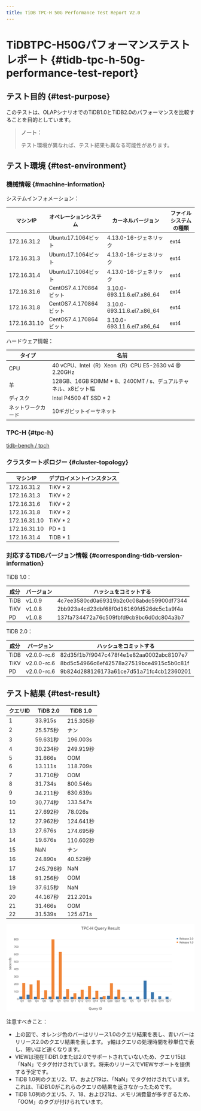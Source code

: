 ```yaml
---
title: TiDB TPC-H 50G Performance Test Report V2.0
---
```


# TiDBTPC-H50Gパフォーマンステストレポート {#tidb-tpc-h-50g-performance-test-report}

## テスト目的 {#test-purpose}

このテストは、OLAPシナリオでのTiDB1.0とTiDB2.0のパフォーマンスを比較することを目的としています。

> **ノート：**
>
> テスト環境が異なれば、テスト結果も異なる可能性があります。

## テスト環境 {#test-environment}

### 機械情報 {#machine-information}

システムインフォメーション：

| マシンIP        | オペレーションシステム         | カーネルバージョン                  | ファイルシステムの種類 |
| ------------ | ------------------- | -------------------------- | ----------- |
| 172.16.31.2  | Ubuntu17.1064ビット    | 4.13.0-16-ジェネリック           | ext4        |
| 172.16.31.3  | Ubuntu17.1064ビット    | 4.13.0-16-ジェネリック           | ext4        |
| 172.16.31.4  | Ubuntu17.1064ビット    | 4.13.0-16-ジェネリック           | ext4        |
| 172.16.31.6  | CentOS7.4.170864ビット | 3.10.0-693.11.6.el7.x86_64 | ext4        |
| 172.16.31.8  | CentOS7.4.170864ビット | 3.10.0-693.11.6.el7.x86_64 | ext4        |
| 172.16.31.10 | CentOS7.4.170864ビット | 3.10.0-693.11.6.el7.x86_64 | ext4        |

ハードウェア情報：

| タイプ       | 名前                                              |
| --------- | ----------------------------------------------- |
| CPU       | 40 vCPU、Intel（R）Xeon（R）CPU E5-2630 v4 @ 2.20GHz |
| 羊         | 128GB、16GB RDIMM * 8、2400MT / s、デュアルチャネル、x8ビット幅 |
| ディスク      | Intel P4500 4T SSD * 2                          |
| ネットワークカード | 10ギガビットイーサネット                                   |

### TPC-H {#tpc-h}

[tidb-bench / tpch](https://github.com/pingcap/tidb-bench/tree/master/tpch)

### クラスタートポロジー {#cluster-topology}

| マシンIP        | デプロイメントインスタンス |
| ------------ | ------------- |
| 172.16.31.2  | TiKV * 2      |
| 172.16.31.3  | TiKV * 2      |
| 172.16.31.6  | TiKV * 2      |
| 172.16.31.8  | TiKV * 2      |
| 172.16.31.10 | TiKV * 2      |
| 172.16.31.10 | PD * 1        |
| 172.16.31.4  | TiDB * 1      |

### 対応するTiDBバージョン情報 {#corresponding-tidb-version-information}

TiDB 1.0：

| 成分   | バージョン  | ハッシュをコミットする                              |
| ---- | ------ | ---------------------------------------- |
| TiDB | v1.0.9 | 4c7ee3580cd0a69319b2c0c08abdc59900df7344 |
| TiKV | v1.0.8 | 2bb923a4cd23dbf68f0d16169fd526dc5c1a9f4a |
| PD   | v1.0.8 | 137fa734472a76c509fbfd9cb9bc6d0dc804a3b7 |

TiDB 2.0：

| 成分   | バージョン       | ハッシュをコミットする                              |
| ---- | ----------- | ---------------------------------------- |
| TiDB | v2.0.0-rc.6 | 82d35f1b7f9047c478f4e1e82aa0002abc8107e7 |
| TiKV | v2.0.0-rc.6 | 8bd5c54966c6ef42578a27519bce4915c5b0c81f |
| PD   | v2.0.0-rc.6 | 9b824d288126173a61ce7d51a71fc4cb12360201 |

## テスト結果 {#test-result}

| クエリID | TiDB 2.0 | TiDB 1.0 |
| ----- | -------- | -------- |
| 1     | 33.915s  | 215.305秒 |
| 2     | 25.575秒  | ナン       |
| 3     | 59.631秒  | 196.003s |
| 4     | 30.234秒  | 249.919秒 |
| 5     | 31.666s  | OOM      |
| 6     | 13.111s  | 118.709s |
| 7     | 31.710秒  | OOM      |
| 8     | 31.734s  | 800.546s |
| 9     | 34.211秒  | 630.639s |
| 10    | 30.774秒  | 133.547s |
| 11    | 27.692秒  | 78.026s  |
| 12    | 27.962秒  | 124.641秒 |
| 13    | 27.676s  | 174.695秒 |
| 14    | 19.676s  | 110.602秒 |
| 15    | NaN      | ナン       |
| 16    | 24.890s  | 40.529秒  |
| 17    | 245.796秒 | NaN      |
| 18    | 91.256秒  | OOM      |
| 19    | 37.615秒  | NaN      |
| 20    | 44.167秒  | 212.201s |
| 21    | 31.466s  | OOM      |
| 22    | 31.539s  | 125.471s |

![TPC-H Query Result](/media/tpch-query-result.png)

注意すべきこと：

-   上の図で、オレンジ色のバーはリリース1.0のクエリ結果を表し、青いバーはリリース2.0のクエリ結果を表します。 y軸はクエリの処理時間を秒単位で表し、短いほど速くなります。
-   VIEWは現在TiDB1.0または2.0でサポートされていないため、クエリ15は「NaN」でタグ付けされています。将来のリリースでVIEWサポートを提供する予定です。
-   TiDB 1.0列のクエリ2、17、および19は、「NaN」でタグ付けされています。これは、TiDB1.0がこれらのクエリの結果を返さなかったためです。
-   TiDB 1.0列のクエリ5、7、18、および21は、メモリ消費量が多すぎるため、「OOM」のタグが付けられています。
